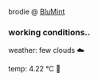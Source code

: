 brodie @ [BluMint](https://www.linkedin.com/company/blumint-io/)

<!--weather_start-->
### working conditions..

weather: few clouds ☁️

temp: 4.22 °C 🧥

<!--weather_end-->
